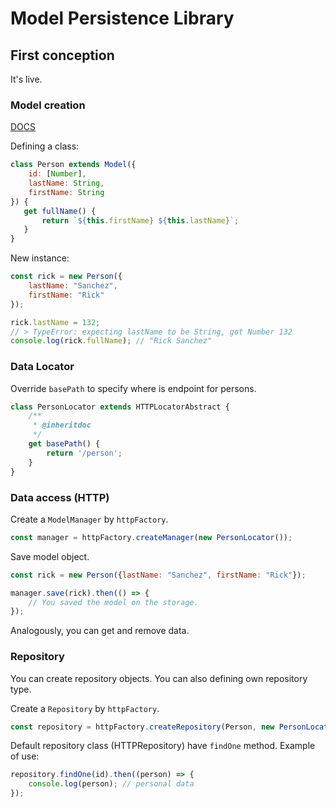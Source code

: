 # Model Persistence Library

## First conception

It's live.

### Model creation

[DOCS](http://objectmodel.js.org/docs/v2/)

Defining a class:

```javascript
class Person extends Model({
    id: [Number],
    lastName: String,
    firstName: String 
}) {
   get fullName() {
       return `${this.firstName} ${this.lastName}`;
   }
}
```

New instance:

```javascript
const rick = new Person({
    lastName: "Sanchez", 
    firstName: "Rick"
});

rick.lastName = 132;
// > TypeError: expecting lastName to be String, got Number 132
console.log(rick.fullName); // "Rick Sanchez"
```

### Data Locator

Override `basePath` to specify where is endpoint for persons.

```javascript
class PersonLocator extends HTTPLocatorAbstract {
    /**
     * @inheritdoc
     */
    get basePath() {
        return '/person';
    }
}
```

### Data access (HTTP)

Create a `ModelManager` by `httpFactory`.

```javascript
const manager = httpFactory.createManager(new PersonLocator());
```

Save model object.

```javascript
const rick = new Person({lastName: "Sanchez", firstName: "Rick"});

manager.save(rick).then(() => {
    // You saved the model on the storage.
});
```

Analogously, you can get and remove data.

### Repository

You can create repository objects. You can also defining own repository type.

Create a `Repository` by `httpFactory`.

```javascript
const repository = httpFactory.createRepository(Person, new PersonLocator());
```

Default repository class (HTTPRepository) have `findOne` method. Example of use:

```javascript
repository.findOne(id).then((person) => {
    console.log(person); // personal data
});
```
